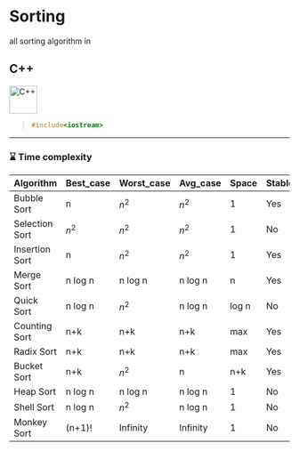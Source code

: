 # Sorting

all sorting algorithm in 
## C++


<div align="left">
<img src="https://cdn.jsdelivr.net/gh/devicons/devicon@latest/icons/cplusplus/cplusplus-original.svg" height="50px" alt="C++" />        
</div>

> ```C++
> #include<iostream>
> ```

___

### ⌛ Time complexity

|Algorithm|Best_case|Worst_case|Avg_case|Space|Stable|
|-|-|-|-|-|-|
|Bubble Sort |n |$n^2$ |$n^2$ |1 |Yes |
|Selection Sort |$n^2$ |$n^2$ |$n^2$ |1 |No |
|Insertion Sort |n |$n^2$ |$n^2$ |1 |Yes |
|Merge Sort |n log n |n log n |n log n |n |Yes |
|Quick Sort |n log n |$n^2$ |n log n |log n |No |
|Counting Sort |n+k |n+k |n+k |max |Yes |
|Radix Sort |n+k |n+k |n+k |max |Yes | 
|Bucket Sort |n+k |$n^2$ |n |n+k |Yes |
|Heap Sort |n log n |n log n |n log n |1 |No |
|Shell Sort |n log n |$n^2$ |n log n |1 |No | 
|Monkey Sort |(n+1)! |Infinity |Infinity |1 |No |
